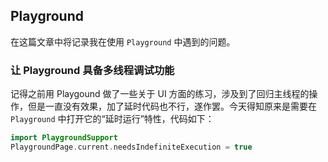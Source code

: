 ## Playground
在这篇文章中将记录我在使用 `Playground` 中遇到的问题。

### 让 Playground 具备多线程调试功能
记得之前用 Playgound 做了一些关于 UI 方面的练习，涉及到了回归主线程的操作，但是一直没有效果，加了延时代码也不行，遂作罢。今天得知原来是需要在 `Playground` 中打开它的“延时运行”特性，代码如下：
```Swift
import PlaygroundSupport
PlaygroundPage.current.needsIndefiniteExecution = true
```

